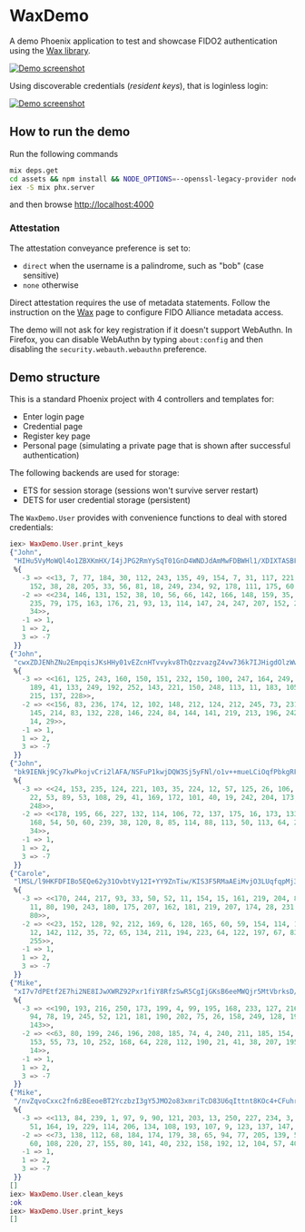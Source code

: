 # WaxDemo

A demo Phoenix application to test and showcase FIDO2 authentication using the
[Wax library](https://github.com/tanguilp/wax).

[![Demo screenshot](assets/static/images/demo_screenshot.png)](https://vimeo.com/358361625)

Using discoverable credentials (*resident keys*), that is loginless login:

[![Demo screenshot](assets/static/images/rk_screenshot.png)](https://vimeo.com/768181493)

## How to run the demo

Run the following commands

```bash
mix deps.get
cd assets && npm install && NODE_OPTIONS=--openssl-legacy-provider node node_modules/webpack/bin/webpack.js --mode development && cd ..
iex -S mix phx.server
```

and then browse [http://localhost:4000](http://localhost:4000)

### Attestation

The attestation conveyance preference is set to:
- `direct` when the username is a palindrome, such as "bob" (case sensitive)
- `none` otherwise

Direct attestation requires the use of metadata statements. Follow the instruction on the
[Wax](https://github.com/tanguilp/wax) page to configure FIDO Alliance metadata access.

The demo will not ask for key registration if it doesn't support WebAuthn. In Firefox, you
can disable WebAuthn by typing `about:config` and then disabling the `security.webauth.webauthn`
preference.

## Demo structure

This is a standard Phoenix project with 4 controllers and templates for:
- Enter login page
- Credential page
- Register key page
- Personal page (simulating a private page that is shown after successful authentication)

The following backends are used for storage:
- ETS for session storage (sessions won't survive server restart)
- DETS for user credential storage (persistent)

The `WaxDemo.User` provides with convenience functions to deal with stored credentials:

```elixir
iex> WaxDemo.User.print_keys
{"John",
 "HIHu5VyMoWQl4o1ZBXKmHX/I4jJPG2RmYySqT01GnD4WNDJdAmMwFDBWHl1/XDIXTASBFYqC66+M+bx0N58yeA==",
 %{
   -3 => <<13, 7, 77, 184, 30, 112, 243, 135, 49, 154, 7, 31, 117, 221, 94, 68,
     152, 38, 28, 205, 33, 56, 81, 18, 249, 234, 92, 178, 111, 175, 60, 175>>,
   -2 => <<234, 146, 131, 152, 38, 10, 56, 66, 142, 166, 148, 159, 35, 212, 207,
     235, 79, 175, 163, 176, 21, 93, 13, 114, 147, 24, 247, 207, 152, 231, 57,
     34>>,
   -1 => 1,
   1 => 2,
   3 => -7
 }}
{"John",
 "cwxZDJENhZNu2EmpqisJKsHHy01vEZcnHTvvykv8ThQzzvazgZ4vw736k7IJHigdOlzWwaAZ48AgAPPC51YjBg==",
 %{
   -3 => <<161, 125, 243, 160, 150, 151, 232, 150, 100, 247, 164, 249, 192, 230,
     189, 41, 133, 249, 192, 252, 143, 221, 150, 248, 113, 11, 183, 105, 228,
     215, 137, 228>>,
   -2 => <<156, 83, 236, 174, 12, 102, 148, 212, 124, 212, 245, 73, 231, 23, 56,
     145, 214, 83, 132, 228, 146, 224, 84, 144, 141, 219, 213, 196, 242, 141,
     14, 29>>,
   -1 => 1,
   1 => 2,
   3 => -7
 }}
{"John",
 "bk9IENkj9Cy7kwPkojvCri2lAFA/NSFuP1kwjDQW3Sj5yFNl/o1v++mueLCiOqfPbkgRFEEdjwWwjGpvDKZKYw==",
 %{
   -3 => <<24, 153, 235, 124, 221, 103, 35, 224, 12, 57, 125, 26, 106, 34, 242,
     22, 53, 89, 53, 108, 29, 41, 169, 172, 101, 40, 19, 242, 204, 173, 251,
     248>>,
   -2 => <<178, 195, 66, 227, 132, 114, 106, 72, 137, 175, 16, 173, 133, 237,
     168, 54, 50, 60, 239, 38, 120, 8, 85, 114, 88, 113, 50, 113, 64, 248, 102,
     34>>,
   -1 => 1,
   1 => 2,
   3 => -7
 }}
{"Carole",
 "lMSL/l9HKFDFIBo5EQe62y31OvbtVy12I+YY9ZnTiw/KIS3F5RMaAEiMvjO3LUqfqpMj36i17Tm+3ShJWU2pcQ==",
 %{
   -3 => <<170, 244, 217, 93, 33, 50, 52, 11, 154, 15, 161, 219, 204, 82, 139,
     11, 80, 190, 243, 180, 175, 207, 162, 181, 219, 207, 174, 28, 231, 97, 87,
     80>>,
   -2 => <<23, 152, 128, 92, 212, 169, 6, 128, 165, 60, 59, 154, 114, 138, 174,
     12, 142, 112, 35, 72, 65, 134, 211, 194, 223, 64, 122, 197, 67, 83, 108,
     255>>,
   -1 => 1,
   1 => 2,
   3 => -7
 }}
{"Mike",
 "xI7v7dPEtf2E7hi2NE8IJwXWRZ92Pxr1fiY8RfzSwR5CgIjGKsB6eeMWQjr5MtVbrksD/0rsMXdZB0/Op4gxZw==",
 %{
   -3 => <<190, 193, 216, 250, 173, 199, 4, 99, 195, 168, 233, 127, 216, 91, 49,
     94, 78, 19, 245, 52, 121, 181, 190, 202, 75, 26, 158, 249, 128, 196, 115,
     143>>,
   -2 => <<63, 80, 199, 246, 196, 208, 185, 74, 4, 240, 211, 185, 154, 78, 93,
     153, 55, 73, 10, 252, 168, 64, 228, 112, 190, 21, 41, 38, 207, 195, 41,
     14>>,
   -1 => 1,
   1 => 2,
   3 => -7
 }}
{"Mike",
 "/nvZqvoCxxc2fn6zBEeoeBT2YczbzI3gY5JMO2o83xmriTcD83U6qIttnt8KOc4+CFuhrWPSFZRFfUVXRs1q+g==",
 %{
   -3 => <<113, 84, 239, 1, 97, 9, 90, 121, 203, 13, 250, 227, 234, 3, 203, 223,
     51, 164, 19, 229, 114, 206, 134, 108, 193, 107, 9, 123, 137, 147, 45, 74>>,
   -2 => <<73, 138, 112, 68, 184, 174, 179, 38, 65, 94, 77, 205, 139, 52, 15, 0,
     60, 108, 220, 27, 155, 80, 141, 40, 232, 158, 192, 12, 104, 57, 40, 29>>,
   -1 => 1,
   1 => 2,
   3 => -7
 }}
[]
iex> WaxDemo.User.clean_keys
:ok
iex> WaxDemo.User.print_keys
[]
```
